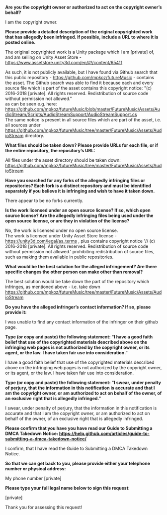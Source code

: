 **Are you the copyright owner or authorized to act on the copyright owner’s behalf?**

I am the copyright owner.

**Please provide a detailed description of the original copyrighted work that has allegedly been infringed. If possible, include a URL to where it is posted online.**

The original copyrighted work is a Unity package which I am [private] of, and am selling on Unity Asset Store -   https://www.assetstore.unity3d.com/en/#!/content/65411

As such, it is not publicly available, but I have found via Github search that this public repository -   https://github.com/mpkoz/futureMusic - contains the asset. The Github search was able to find it because each and every source file which is part of the asset contains this copyright notice: "(c) 2016-2018 [private]. All rights reserved. Redistribution of source code without permission not allowed."  
as can be seen e.g. here:   https://github.com/mpkoz/futureMusic/blob/master/FutureMusic/Assets/AudioStream/Scripts/AudioStreamSupport/AudioStreamSupport.cs  
The same notice is present in all source files which are part of the asset, i.e. all sources under   https://github.com/mpkoz/futureMusic/tree/master/FutureMusic/Assets/AudioStream directory.

**What files should be taken down? Please provide URLs for each file, or if the entire repository, the repository’s URL:**

All files under the asset directory should be taken down:  
https://github.com/mpkoz/futureMusic/tree/master/FutureMusic/Assets/AudioStream

**Have you searched for any forks of the allegedly infringing files or repositories? Each fork is a distinct repository and must be identified separately if you believe it is infringing and wish to have it taken down.**

There appear to be no forks currently.

**Is the work licensed under an open source license? If so, which open source license? Are the allegedly infringing files being used under the open source license, or are they in violation of the license?**

No, the work is licensed under no open source license.  
The work is licensed under Unity Asset Store license - https://unity3d.com/legal/as_terms , plus contains copyright notice '// (c) 2016-2018 [private]. All rights reserved. Redistribution of source code without permission not allowed.' prohibiting redistribution of source files, such as making them available in public repositories.

**What would be the best solution for the alleged infringement? Are there specific changes the other person can make other than removal?**

The best solution would be take down the part of the repository which infringes, as mentioned above - i.e. take down https://github.com/mpkoz/futureMusic/tree/master/FutureMusic/Assets/AudioStream

**Do you have the alleged infringer’s contact information? If so, please provide it:**

I was unable to find any contact information of the infringer on their github page.

**Type (or copy and paste) the following statement: "I have a good faith belief that use of the copyrighted materials described above on the infringing web pages is not authorized by the copyright owner, or its agent, or the law. I have taken fair use into consideration."**

I have a good faith belief that use of the copyrighted materials described above on the infringing web pages is not authorized by the copyright owner, or its agent, or the law. I have taken fair use into consideration.

**Type (or copy and paste) the following statement: "I swear, under penalty of perjury, that the information in this notification is accurate and that I am the copyright owner, or am authorized to act on behalf of the owner, of an exclusive right that is allegedly infringed."**

I swear, under penalty of perjury, that the information in this notification is accurate and that I am the copyright owner, or am authorized to act on behalf of the owner, of an exclusive right that is allegedly infringed.

**Please confirm that you have you have read our Guide to Submitting a DMCA Takedown Notice: https://help.github.com/articles/guide-to-submitting-a-dmca-takedown-notice/**

I confirm, that I have read the Guide to Submitting a DMCA Takedown Notice.

**So that we can get back to you, please provide either your telephone number or physical address:**

My phone number [private]

**Please type your full legal name below to sign this request:**

[private]

Thank you for assessing this request!
